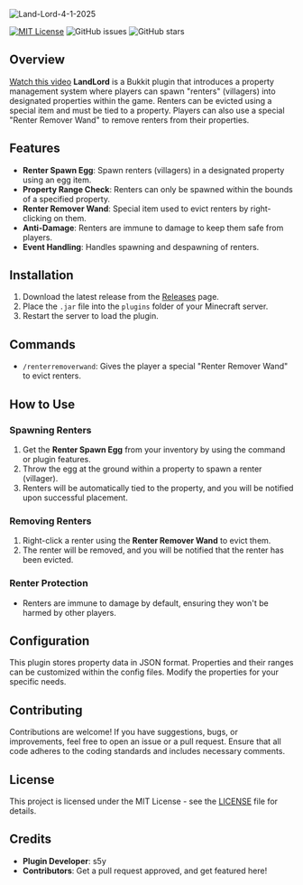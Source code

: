 ![Land-Lord-4-1-2025](https://github.com/user-attachments/assets/945b46bf-c7c7-4672-9328-e68cc8d5a7db)

[![MIT License](https://img.shields.io/badge/license-MIT-blue.svg)](https://opensource.org/licenses/MIT)
![GitHub issues](https://img.shields.io/github/issues/s5y-ux/LandLord)
![GitHub stars](https://img.shields.io/github/stars/s5y-ux/LandLord?style=social)


## Overview

[Watch this video](https://www.youtube.com/watch?v=videoID)
**LandLord** is a Bukkit plugin that introduces a property management system where players can spawn "renters" (villagers) into designated properties within the game. Renters can be evicted using a special item and must be tied to a property. Players can also use a special "Renter Remover Wand" to remove renters from their properties.

## Features

- **Renter Spawn Egg**: Spawn renters (villagers) in a designated property using an egg item.
- **Property Range Check**: Renters can only be spawned within the bounds of a specified property.
- **Renter Remover Wand**: Special item used to evict renters by right-clicking on them.
- **Anti-Damage**: Renters are immune to damage to keep them safe from players.
- **Event Handling**: Handles spawning and despawning of renters.

## Installation

1. Download the latest release from the [Releases](https://github.com/yourusername/LandLord/releases) page.
2. Place the `.jar` file into the `plugins` folder of your Minecraft server.
3. Restart the server to load the plugin.

## Commands

- `/renterremoverwand`: Gives the player a special "Renter Remover Wand" to evict renters.
  
## How to Use

### Spawning Renters
1. Get the **Renter Spawn Egg** from your inventory by using the command or plugin features.
2. Throw the egg at the ground within a property to spawn a renter (villager).
3. Renters will be automatically tied to the property, and you will be notified upon successful placement.

### Removing Renters
1. Right-click a renter using the **Renter Remover Wand** to evict them.
2. The renter will be removed, and you will be notified that the renter has been evicted.

### Renter Protection
- Renters are immune to damage by default, ensuring they won't be harmed by other players.

## Configuration

This plugin stores property data in JSON format. Properties and their ranges can be customized within the config files. Modify the properties for your specific needs.

## Contributing

Contributions are welcome! If you have suggestions, bugs, or improvements, feel free to open an issue or a pull request. Ensure that all code adheres to the coding standards and includes necessary comments.

## License

This project is licensed under the MIT License - see the [LICENSE](LICENSE) file for details.

## Credits

- **Plugin Developer**: s5y
- **Contributors**: Get a pull request approved, and get featured here!

